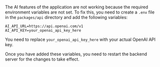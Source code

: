 The AI features of the application are not working because the required environment variables are not set. To fix this, you need to create a `.env` file in the `packages/api` directory and add the following variables:

```
AI_API_URL=https://api.openai.com/v1
AI_API_KEY=your_openai_api_key_here
```

You need to replace `your_openai_api_key_here` with your actual OpenAI API key.

Once you have added these variables, you need to restart the backend server for the changes to take effect.
